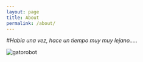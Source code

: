 ```yaml
---
layout: page
title: About
permalink: /about/
---
```

#*Habia una vez, hace un tiempo muy muy lejano.....*

![gatorobot](http://www.wikinoticia.com/images/elgeeky.com/elgeeky.com.wp-content.gatorobot3.jpg)
